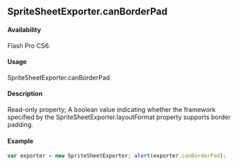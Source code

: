 ## SpriteSheetExporter.canBorderPad

#### Availability

Flash Pro CS6.

#### Usage

SpriteSheetExporter.canBorderPad

#### Description

Read-only property; A boolean value indicating whether the framework specified by the
SpriteSheetExporter.layoutFormat property supports border padding.

#### Example

```javascript
var exporter = new SpriteSheetExporter; alert(exporter.canBorderPad);

```